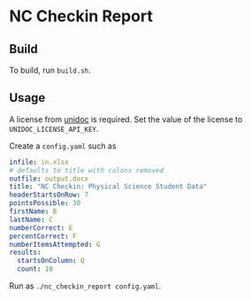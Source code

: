 # NC Checkin Report

## Build
To build, run `build.sh`.

## Usage

A license from [unidoc](https://cloud.unidoc.io/dashboard?nextUrl=) is required. Set the value
of the license to `UNIDOC_LICENSE_API_KEY`.

Create a `config.yaml` such as

```yaml
infile: in.xlsx
# defaults to title with colons removed
outfile: output.docx
title: "NC Checkin: Physical Science Student Data"
headerStartsOnRow: 7
pointsPossible: 30
firstName: B
lastName: C
numberCorrect: E
percentCorrect: F
numberItemsAttempted: G
results:
  startsOnColumn: Q
  count: 10
```

Run as `./nc_checkin_report config.yaml`.